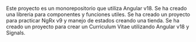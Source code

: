 Este proyecto es un monorepositorio que utiliza Angular v18.
Se ha creado una libreria para componentes y funciones utiles.
Se ha creado un proyecto para practicar NgRx v9 y manejo de estados creando una tienda.
Se ha creado un proyecto para crear un Curriculum Vitae utilizando Angular v18 y Signals.
